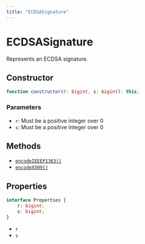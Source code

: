 ```yaml
---
title: "ECDSASignature"
---
```


# ECDSASignature

Represents an ECDSA signature.

## Constructor

```ts
function constructor(r: bigint, s: bigint): this;
```

### Parameters

- `r`: Must be a positive integer over 0
- `s`: Must be a positive integer over 0

## Methods

- [`encodeIEEEP1363()`](/reference/ecdsa/ECDSASignature/encodeIEEEP1363)
- [`encodeX509()`](/reference/ecdsa/ECDSASignature/encodeX509)

## Properties

```ts
interface Properties {
	r: bigint;
	s: bigint;
}
```

- `r`
- `s`
